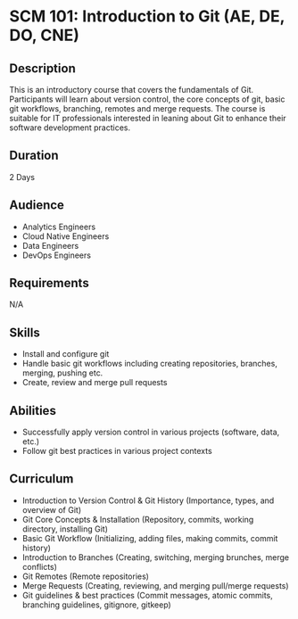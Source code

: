 # SCM 101: Introduction to Git (AE, DE, DO, CNE)
## Description
This is an introductory course that covers the fundamentals of Git. Participants will learn about version control, the core concepts of git, basic git workflows, branching, remotes and merge requests. The course is suitable for IT professionals interested in leaning about Git to enhance their software development practices.

## Duration
2 Days

## Audience
* Analytics Engineers
* Cloud Native Engineers
* Data Engineers
* DevOps Engineers

## Requirements
N/A

## Skills
* Install and configure git
* Handle basic git workflows including creating repositories, branches, merging, pushing etc.
* Create, review and merge pull requests

## Abilities 
* Successfully apply version control in various projects (software, data, etc.)
* Follow git best practices in various project contexts

## Curriculum
* Introduction to Version Control & Git History (Importance, types, and overview of Git)
* Git Core Concepts & Installation (Repository, commits, working directory, installing Git)
* Basic Git Workflow (Initializing, adding files, making commits, commit history)
* Introduction to Branches (Creating, switching, merging brunches, merge conflicts)
* Git Remotes (Remote repositories)
* Merge Requests (Creating, reviewing, and merging pull/merge requests)
* Git guidelines & best practices (Commit messages, atomic commits, branching guidelines, gitignore, gitkeep)
